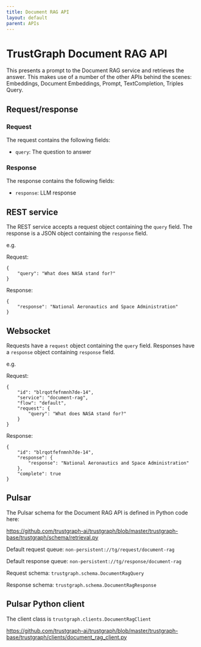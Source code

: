```yaml
---
title: Document RAG API
layout: default
parent: APIs
---
```


# TrustGraph Document RAG API

This presents a prompt to the Document RAG service and retrieves the answer.
This makes use of a number of the other APIs behind the scenes:
Embeddings, Document Embeddings, Prompt, TextCompletion, Triples Query.

## Request/response

### Request

The request contains the following fields:
- `query`: The question to answer

### Response

The response contains the following fields:
- `response`: LLM response

## REST service

The REST service accepts a request object containing the `query` field.
The response is a JSON object containing the `response` field.

e.g.

Request:
```
{
    "query": "What does NASA stand for?"
}
```

Response:

```
{
    "response": "National Aeronautics and Space Administration"
}
```

## Websocket

Requests have a `request` object containing the `query` field.
Responses have a `response` object containing `response` field.

e.g.

Request:

```
{
    "id": "blrqotfefnmnh7de-14",
    "service": "document-rag",
    "flow": "default",
    "request": {
        "query": "What does NASA stand for?"
    }
}
```

Response:

```
{
    "id": "blrqotfefnmnh7de-14",
    "response": {
        "response": "National Aeronautics and Space Administration"
    },
    "complete": true
}
```

## Pulsar

The Pulsar schema for the Document RAG API is defined in Python code here:

https://github.com/trustgraph-ai/trustgraph/blob/master/trustgraph-base/trustgraph/schema/retrieval.py

Default request queue:
`non-persistent://tg/request/document-rag`

Default response queue:
`non-persistent://tg/response/document-rag`

Request schema:
`trustgraph.schema.DocumentRagQuery`

Response schema:
`trustgraph.schema.DocumentRagResponse`

## Pulsar Python client

The client class is
`trustgraph.clients.DocumentRagClient`

https://github.com/trustgraph-ai/trustgraph/blob/master/trustgraph-base/trustgraph/clients/document_rag_client.py
